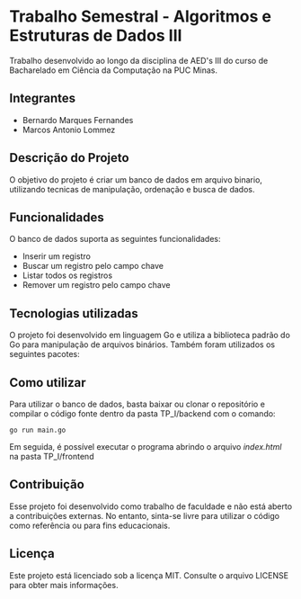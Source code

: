 # Trabalho Semestral - Algoritmos e Estruturas de Dados III

Trabalho desenvolvido ao longo da disciplina de AED's III do curso de Bacharelado em Ciência da Computação na PUC Minas.

## Integrantes
* Bernardo Marques Fernandes
* Marcos Antonio Lommez

## Descrição do Projeto
O objetivo do projeto é criar um banco de dados em arquivo binario, utilizando tecnicas de manipulação, ordenação e busca de dados.

## Funcionalidades
O banco de dados suporta as seguintes funcionalidades:

* Inserir um registro
* Buscar um registro pelo campo chave
* Listar todos os registros
* Remover um registro pelo campo chave

## Tecnologias utilizadas
O projeto foi desenvolvido em linguagem Go e utiliza a biblioteca padrão do Go para manipulação de arquivos binários. Também foram utilizados os seguintes pacotes:

## Como utilizar
Para utilizar o banco de dados, basta baixar ou clonar o repositório e compilar o código fonte dentro da pasta TP_I/backend com o comando:

`go run main.go`

Em seguida, é possível executar o programa abrindo o arquivo *index.html* na pasta TP_I/frontend

## Contribuição
Esse projeto foi desenvolvido como trabalho de faculdade e não está aberto a contribuições externas. No entanto, sinta-se livre para utilizar o código como referência ou para fins educacionais.

## Licença
Este projeto está licenciado sob a licença MIT. Consulte o arquivo LICENSE para obter mais informações.
